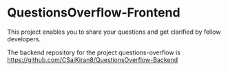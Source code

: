 # QuestionsOverflow-Frontend

This project enables you to share your questions and get clarified by fellow developers.

The backend repository for the project questions-overflow is https://github.com/CSaiKiran8/QuestionsOverflow-Backend
